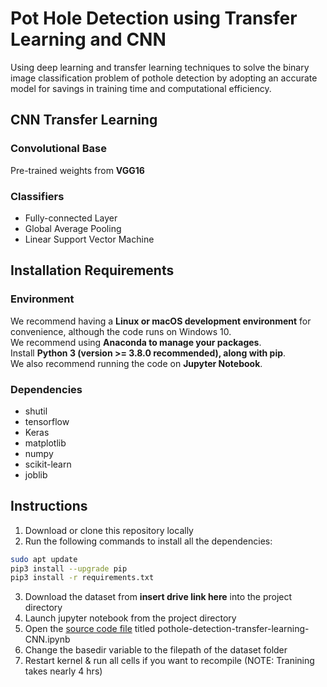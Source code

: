 # Pot Hole Detection using Transfer Learning and CNN
Using deep learning and transfer learning techniques to solve the binary image classification problem of pothole detection by adopting an accurate model for savings in training time and computational efficiency.

## CNN Transfer Learning
### Convolutional Base
Pre-trained weights from **VGG16**

### Classifiers
  - Fully-connected Layer
  - Global Average Pooling
  - Linear Support Vector Machine

## Installation Requirements
### Environment
We recommend having a **Linux or macOS development environment** for convenience, although the code runs on Windows 10.<br>We recommend using **Anaconda to manage your packages**.<br>Install **Python 3 (version >= 3.8.0 recommended), along with pip**.<br>We also recommend running the code on **Jupyter Notebook**.

### Dependencies
- shutil
- tensorflow
- Keras
- matplotlib
- numpy
- scikit-learn
- joblib

## Instructions
1. Download or clone this repository locally
2. Run the following commands to install all the dependencies:

```bash
sudo apt update
pip3 install --upgrade pip
pip3 install -r requirements.txt
```
3. Download the dataset from **insert drive link here** into the project directory
4. Launch jupyter notebook from the project directory
5. Open the [source code file](Code/pothole-detection-transfer-learning-CNN.ipynb) titled pothole-detection-transfer-learning-CNN.ipynb
6. Change the basedir variable to the filepath of the dataset folder
7. Restart kernel & run all cells if you want to recompile (NOTE: Tranining takes nearly 4 hrs)
